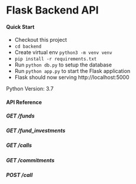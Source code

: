 # Flask Backend API

#### Quick Start

* Checkout this project
* `cd backend`
* Create virtual env `python3 -m venv venv`
* `pip install -r requirements.txt`
* Run `python db.py` to setup the database
* Run `python app.py` to start the Flask application
* Flask should now serving http://localhost:5000

Python Version: 3.7

#### API Reference

##### GET _/funds_ 
##### GET _/fund_investments_
##### GET _/calls_
##### GET _/commitments_
##### POST _/call_
